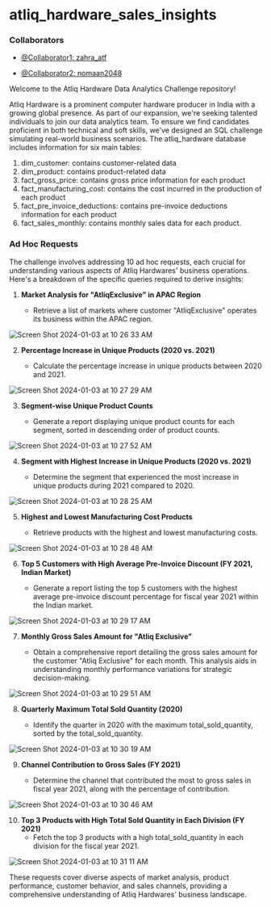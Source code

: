 # atliq_hardware_sales_insights

### Collaborators
- [@Collaborator1: zahra_atf](https://github.com/zahra-atf)

- [@Collaborator2: nomaan2048](https://github.com/nomaan2048)

Welcome to the Atliq Hardware Data Analytics Challenge repository!

Atliq Hardware is a prominent computer hardware producer in India with a growing global presence. As part of our expansion, we're seeking talented individuals to join our data analytics team. To ensure we find candidates proficient in both technical and soft skills, we've designed an SQL challenge simulating real-world business scenarios.
The atliq_hardware database includes information for six main tables:

1. dim_customer: contains customer-related data
2. dim_product: contains product-related data
3. fact_gross_price: contains gross price information for each product
4. fact_manufacturing_cost: contains the cost incurred in the production of each product
5. fact_pre_invoice_deductions: contains pre-invoice deductions information for each product
6. fact_sales_monthly: contains monthly sales data for each product.

### Ad Hoc Requests

The challenge involves addressing 10 ad hoc requests, each crucial for understanding various aspects of Atliq Hardwares' business operations. Here's a breakdown of the specific queries required to derive insights:

1. **Market Analysis for "AtliqExclusive" in APAC Region**
   
   - Retrieve a list of markets where customer "AtliqExclusive" operates its business within the APAC region.

   
![Screen Shot 2024-01-03 at 10 26 33 AM](https://github.com/zahra-atf/atliq_hardware_sales_insights/assets/21101529/d04d0f62-272c-4b47-90ed-81a805acd57a)

2. **Percentage Increase in Unique Products (2020 vs. 2021)**
   
   - Calculate the percentage increase in unique products between 2020 and 2021.

     
![Screen Shot 2024-01-03 at 10 27 29 AM](https://github.com/zahra-atf/atliq_hardware_sales_insights/assets/21101529/732d16ed-de89-4e75-ac69-289e170be9ac)

3. **Segment-wise Unique Product Counts**
   
   - Generate a report displaying unique product counts for each segment, sorted in descending order of product counts.

     
![Screen Shot 2024-01-03 at 10 27 52 AM](https://github.com/zahra-atf/atliq_hardware_sales_insights/assets/21101529/61a0dd9a-7a9b-4270-bf39-59f0e540cfc1)

4. **Segment with Highest Increase in Unique Products (2020 vs. 2021)**
   
   - Determine the segment that experienced the most increase in unique products during 2021 compared to 2020.

     
![Screen Shot 2024-01-03 at 10 28 25 AM](https://github.com/zahra-atf/atliq_hardware_sales_insights/assets/21101529/1568caa4-7f81-4933-be3a-d862cbafe538)

5. **Highest and Lowest Manufacturing Cost Products**

   - Retrieve products with the highest and lowest manufacturing costs. 


![Screen Shot 2024-01-03 at 10 28 48 AM](https://github.com/zahra-atf/atliq_hardware_sales_insights/assets/21101529/f3b6e8d6-24c8-47bf-861f-6eae97728b54)

6. **Top 5 Customers with High Average Pre-Invoice Discount (FY 2021, Indian Market)**
   
   - Generate a report listing the top 5 customers with the highest average pre-invoice discount percentage for fiscal year 2021 within the Indian market.

     
![Screen Shot 2024-01-03 at 10 29 17 AM](https://github.com/zahra-atf/atliq_hardware_sales_insights/assets/21101529/d1679ad2-04c6-4f74-abd5-0f77a8bd9603)

7. **Monthly Gross Sales Amount for "Atliq Exclusive"**
   
   - Obtain a comprehensive report detailing the gross sales amount for the customer "Atliq Exclusive" for each month. This analysis aids in understanding monthly performance variations for strategic decision-making.

     
![Screen Shot 2024-01-03 at 10 29 51 AM](https://github.com/zahra-atf/atliq_hardware_sales_insights/assets/21101529/bd83732a-1cc0-42a3-ba26-69583f134dfd)

8. **Quarterly Maximum Total Sold Quantity (2020)**
   
   - Identify the quarter in 2020 with the maximum total_sold_quantity, sorted by the total_sold_quantity.

     
![Screen Shot 2024-01-03 at 10 30 19 AM](https://github.com/zahra-atf/atliq_hardware_sales_insights/assets/21101529/f7750747-cd14-4ab8-94d3-20fc09ceeeeb)

9. **Channel Contribution to Gross Sales (FY 2021)**
    
   - Determine the channel that contributed the most to gross sales in fiscal year 2021, along with the percentage of contribution.


![Screen Shot 2024-01-03 at 10 30 46 AM](https://github.com/zahra-atf/atliq_hardware_sales_insights/assets/21101529/32b2f4a8-770a-4f33-93dc-89704acc670f)

10. **Top 3 Products with High Total Sold Quantity in Each Division (FY 2021)**
    - Fetch the top 3 products with a high total_sold_quantity in each division for the fiscal year 2021.

![Screen Shot 2024-01-03 at 10 31 11 AM](https://github.com/zahra-atf/atliq_hardware_sales_insights/assets/21101529/4bda7a01-c49b-44d9-af70-b3c2bdeb89c6)

These requests cover diverse aspects of market analysis, product performance, customer behavior, and sales channels, providing a comprehensive understanding of Atliq Hardwares' business landscape.
